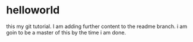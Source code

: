 helloworld
==========

this my git tutorial. I am adding further content to the readme branch. i am goin to be a master of this by the time i am done.
